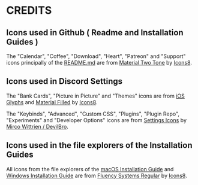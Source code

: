 # CREDITS

## Icons used in Github ( Readme and Installation Guides )

The "Calendar", "Coffee", "Download", "Heart", "Patreon" and "Support" icons principally of the [README.md](https://kaiidoo.github.io/Newcord/README.md) are from [Material Two Tone](https://icons8.com/icons/material-two-tone) by [Icons8](https://icons8.com).

## Icons used in Discord Settings

The "Bank Cards", "Picture in Picture" and "Themes" icons are from [iOS Glyphs](https://icons8.com/icons/ios-glyphs) and [Material Filled](https://icons8.com/icons/material) by [Icons8](https://icons8.com).

The "Keybinds", "Advanced", "Custom CSS", "Plugins", "Plugin Repo", "Experiments" and "Developer Options" icons are from [Settings Icons](https://github.com/mwittrien/BetterDiscordAddons/tree/master/Themes/_res/svgs/settingsicons) by [Mirco Wittrien / DevilBro](https://mwittrien.github.io).

## Icons used in the file explorers of the Installation Guides

All icons from the file explorers of the [macOS Installation Guide](https://github.com/Kaiidoo/Newcord/blob/main/guides/macOS.md) and [Windows Installation Guide](https://github.com/Kaiidoo/Newcord/blob/main/guides/windows.md) are from [Fluency Systems Regular](https://icons8.com/icons/fluency-systems-regular) by [Icons8](https://icons8.com).
